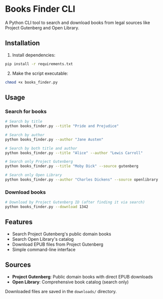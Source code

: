 # Books Finder CLI

A Python CLI tool to search and download books from legal sources like Project Gutenberg and Open Library.

## Installation

1. Install dependencies:
```bash
pip install -r requirements.txt
```

2. Make the script executable:
```bash
chmod +x books_finder.py
```

## Usage

### Search for books
```bash
# Search by title
python books_finder.py --title "Pride and Prejudice"

# Search by author
python books_finder.py --author "Jane Austen"

# Search by both title and author
python books_finder.py --title "Alice" --author "Lewis Carroll"

# Search only Project Gutenberg
python books_finder.py --title "Moby Dick" --source gutenberg

# Search only Open Library
python books_finder.py --author "Charles Dickens" --source openlibrary
```

### Download books
```bash
# Download by Project Gutenberg ID (after finding it via search)
python books_finder.py --download 1342
```

## Features

- Search Project Gutenberg's public domain books
- Search Open Library's catalog
- Download EPUB files from Project Gutenberg
- Simple command-line interface

## Sources

- **Project Gutenberg**: Public domain books with direct EPUB downloads
- **Open Library**: Comprehensive book catalog (search only)

Downloaded files are saved in the `downloads/` directory.